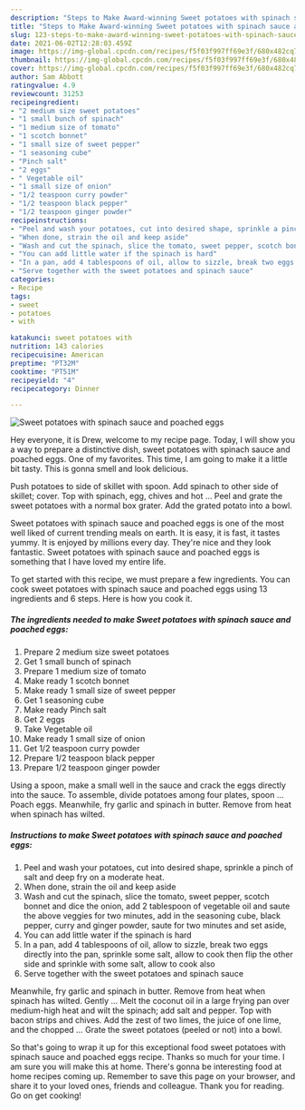 ```yaml
---
description: "Steps to Make Award-winning Sweet potatoes with spinach sauce and poached eggs"
title: "Steps to Make Award-winning Sweet potatoes with spinach sauce and poached eggs"
slug: 123-steps-to-make-award-winning-sweet-potatoes-with-spinach-sauce-and-poached-eggs
date: 2021-06-02T12:28:03.459Z
image: https://img-global.cpcdn.com/recipes/f5f03f997ff69e3f/680x482cq70/sweet-potatoes-with-spinach-sauce-and-poached-eggs-recipe-main-photo.jpg
thumbnail: https://img-global.cpcdn.com/recipes/f5f03f997ff69e3f/680x482cq70/sweet-potatoes-with-spinach-sauce-and-poached-eggs-recipe-main-photo.jpg
cover: https://img-global.cpcdn.com/recipes/f5f03f997ff69e3f/680x482cq70/sweet-potatoes-with-spinach-sauce-and-poached-eggs-recipe-main-photo.jpg
author: Sam Abbott
ratingvalue: 4.9
reviewcount: 31253
recipeingredient:
- "2 medium size sweet potatoes"
- "1 small bunch of spinach"
- "1 medium size of tomato"
- "1 scotch bonnet"
- "1 small size of sweet pepper"
- "1 seasoning cube"
- "Pinch salt"
- "2 eggs"
- " Vegetable oil"
- "1 small size of onion"
- "1/2 teaspoon curry powder"
- "1/2 teaspoon black pepper"
- "1/2 teaspoon ginger powder"
recipeinstructions:
- "Peel and wash your potatoes, cut into desired shape, sprinkle a pinch of salt and deep fry on a moderate heat."
- "When done, strain the oil and keep aside"
- "Wash and cut the spinach, slice the tomato, sweet pepper, scotch bonnet and dice the onion, add 2 tablespoon of vegetable oil and saute the above veggies for two minutes, add in the seasoning cube, black pepper, curry and ginger powder, saute for two minutes and set aside,"
- "You can add little water if the spinach is hard"
- "In a pan, add 4 tablespoons of oil, allow to sizzle, break two eggs directly into the pan, sprinkle some salt, allow to cook then flip the other side and sprinkle with some salt, allow to cook also"
- "Serve together with the sweet potatoes and spinach sauce"
categories:
- Recipe
tags:
- sweet
- potatoes
- with

katakunci: sweet potatoes with 
nutrition: 143 calories
recipecuisine: American
preptime: "PT32M"
cooktime: "PT51M"
recipeyield: "4"
recipecategory: Dinner

---
```



![Sweet potatoes with spinach sauce and poached eggs](https://img-global.cpcdn.com/recipes/f5f03f997ff69e3f/680x482cq70/sweet-potatoes-with-spinach-sauce-and-poached-eggs-recipe-main-photo.jpg)

Hey everyone, it is Drew, welcome to my recipe page. Today, I will show you a way to prepare a distinctive dish, sweet potatoes with spinach sauce and poached eggs. One of my favorites. This time, I am going to make it a little bit tasty. This is gonna smell and look delicious.

Push potatoes to side of skillet with spoon. Add spinach to other side of skillet; cover. Top with spinach, egg, chives and hot … Peel and grate the sweet potatoes with a normal box grater. Add the grated potato into a bowl.

Sweet potatoes with spinach sauce and poached eggs is one of the most well liked of current trending meals on earth. It is easy, it is fast, it tastes yummy. It is enjoyed by millions every day. They're nice and they look fantastic. Sweet potatoes with spinach sauce and poached eggs is something that I have loved my entire life.


To get started with this recipe, we must prepare a few ingredients. You can cook sweet potatoes with spinach sauce and poached eggs using 13 ingredients and 6 steps. Here is how you cook it.

<!--inarticleads1-->

##### The ingredients needed to make Sweet potatoes with spinach sauce and poached eggs:

1. Prepare 2 medium size sweet potatoes
1. Get 1 small bunch of spinach
1. Prepare 1 medium size of tomato
1. Make ready 1 scotch bonnet
1. Make ready 1 small size of sweet pepper
1. Get 1 seasoning cube
1. Make ready Pinch salt
1. Get 2 eggs
1. Take  Vegetable oil
1. Make ready 1 small size of onion
1. Get 1/2 teaspoon curry powder
1. Prepare 1/2 teaspoon black pepper
1. Prepare 1/2 teaspoon ginger powder


Using a spoon, make a small well in the sauce and crack the eggs directly into the sauce. To assemble, divide potatoes among four plates, spoon … Poach eggs. Meanwhile, fry garlic and spinach in butter. Remove from heat when spinach has wilted. 

<!--inarticleads2-->

##### Instructions to make Sweet potatoes with spinach sauce and poached eggs:

1. Peel and wash your potatoes, cut into desired shape, sprinkle a pinch of salt and deep fry on a moderate heat.
1. When done, strain the oil and keep aside
1. Wash and cut the spinach, slice the tomato, sweet pepper, scotch bonnet and dice the onion, add 2 tablespoon of vegetable oil and saute the above veggies for two minutes, add in the seasoning cube, black pepper, curry and ginger powder, saute for two minutes and set aside,
1. You can add little water if the spinach is hard
1. In a pan, add 4 tablespoons of oil, allow to sizzle, break two eggs directly into the pan, sprinkle some salt, allow to cook then flip the other side and sprinkle with some salt, allow to cook also
1. Serve together with the sweet potatoes and spinach sauce


Meanwhile, fry garlic and spinach in butter. Remove from heat when spinach has wilted. Gently … Melt the coconut oil in a large frying pan over medium-high heat and wilt the spinach; add salt and pepper. Top with bacon strips and chives. Add the zest of two limes, the juice of one lime, and the chopped … Grate the sweet potatoes (peeled or not) into a bowl. 

So that's going to wrap it up for this exceptional food sweet potatoes with spinach sauce and poached eggs recipe. Thanks so much for your time. I am sure you will make this at home. There's gonna be interesting food at home recipes coming up. Remember to save this page on your browser, and share it to your loved ones, friends and colleague. Thank you for reading. Go on get cooking!
